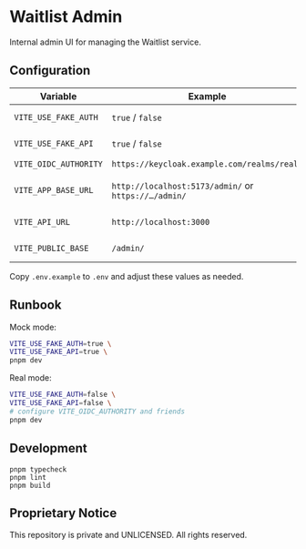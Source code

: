 # Waitlist Admin

Internal admin UI for managing the Waitlist service.

## Configuration

| Variable              | Example                                              | Purpose                               |
| --------------------- | ---------------------------------------------------- | ------------------------------------- |
| `VITE_USE_FAKE_AUTH`  | `true` / `false`                                     | Mock vs real Keycloak                 |
| `VITE_USE_FAKE_API`   | `true` / `false`                                     | Mock vs real Quests API               |
| `VITE_OIDC_AUTHORITY` | `https://keycloak.example.com/realms/realm`          | OIDC issuer                           |
| `VITE_APP_BASE_URL`   | `http://localhost:5173/admin/` or `https://…/admin/` | Redirect URIs (sign-in/silent/logout) |
| `VITE_API_URL`        | `http://localhost:3000`                              | Backend API base                      |
| `VITE_PUBLIC_BASE`    | `/admin/`                                            | Vite base path for GH Pages           |

Copy `.env.example` to `.env` and adjust these values as needed.

## Runbook

Mock mode:

```bash
VITE_USE_FAKE_AUTH=true \
VITE_USE_FAKE_API=true \
pnpm dev
```

Real mode:

```bash
VITE_USE_FAKE_AUTH=false \
VITE_USE_FAKE_API=false \
# configure VITE_OIDC_AUTHORITY and friends
pnpm dev
```

## Development

```
pnpm typecheck
pnpm lint
pnpm build
```

## Proprietary Notice

This repository is private and UNLICENSED. All rights reserved.
